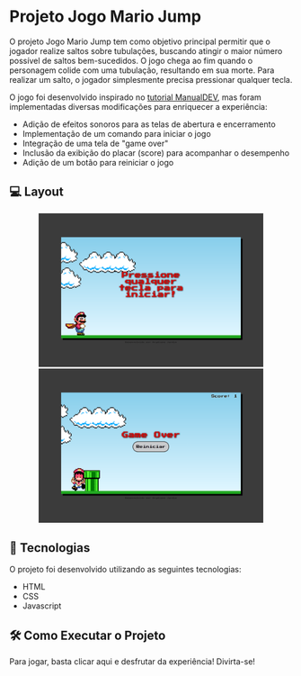 # Projeto Jogo Mario Jump
O projeto Jogo Mario Jump tem como objetivo principal permitir que o jogador realize saltos sobre tubulações, 
buscando atingir o maior número possível de saltos bem-sucedidos. O jogo chega ao fim quando o personagem 
colide com uma tubulação, resultando em sua morte. Para realizar um salto, o jogador simplesmente precisa pressionar qualquer tecla.

O jogo foi desenvolvido inspirado no [tutorial ManualDEV](https://youtu.be/r9buAwVBDhA), mas foram implementadas diversas
modificações para enriquecer a experiência:
- Adição de efeitos sonoros para as telas de abertura e encerramento
- Implementação de um comando para iniciar o jogo
- Integração de uma tela de "game over"
- Inclusão da exibição do placar (score) para acompanhar o desempenho
- Adição de um botão para reiniciar o jogo
  
## 💻 Layout  

<p align="center">
  <img alt="Projeto Jogo Mario Jump" title="Jogo Mario Jump" src="images/tela-inicial.png" width="400px">
  <img alt="Projeto Jogo Mario Jump" title="Jogo Mario Jump" src="images/tela-game-over.png" width="400px">
</p>
    
## 🔧 Tecnologias

O projeto foi desenvolvido utilizando as seguintes tecnologias:
- HTML
- CSS
- Javascript

## 🛠️ Como Executar o Projeto

Para jogar, basta clicar aqui e desfrutar da experiência!
Divirta-se!
